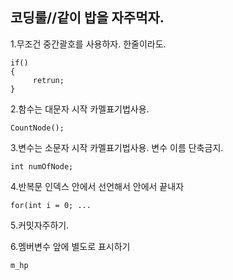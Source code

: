 
## 코딩룰//같이 밥을 자주먹자.

1.무조건 중간괄호를 사용하자. 한줄이라도.
```
if()
{
     retrun;
}
```
2.함수는 대문자 시작 카멜표기법사용.
```
CountNode();
```
3.변수는 소문자 시작 카멜표기법사용. 변수 이름 단축금지.
```
int numOfNode;
```
4.반복문 인덱스 안에서 선언해서 안에서 끝내자
```
for(int i = 0; ...
```
5.커밋자주하기.

6.멤버변수 앞에 별도로 표시하기
```
m_hp
```
